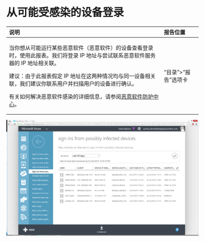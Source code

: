 <properties
	pageTitle="从可能受感染的设备登录"
	description="包括已从某些恶意软件（恶意软件）的设备执行登录的报表。"
	services="active-directory"
	documentationCenter=""
	authors="kenhoff"
	manager="ilanas"
	editor=""/>

<tags
	ms.service="active-directory"
	ms.date="07/13/2015"
	wacn.date="08/29/2015"/>

# 从可能受感染的设备登录

| 说明 | 报告位置 |
| :-------------     | :-------        |
| <p>当你想从可能运行某些恶意软件（恶意软件）的设备查看登录时，使用此报表。我们将登录 IP 地址与尝试联系恶意软件服务器的 IP 地址相关联。</p><p>建议：由于此报表假定 IP 地址在这两种情况均与同一设备相关联，我们建议你联系用户并扫描用户的设备进行确认。</p><p>有关如何解决恶意软件感染的详细信息，请参阅[恶意软件防护中心](http://go.microsoft.com/fwlink/?linkid=335773)。</p> | “目录”>“报告”选项卡 |

![从可能受感染的设备登录](./media/active-directory-reporting-sign-ins-from-possibly-infected-devices/signInsFromPossiblyInfectedDevices.PNG)

<!---HONumber=67-->